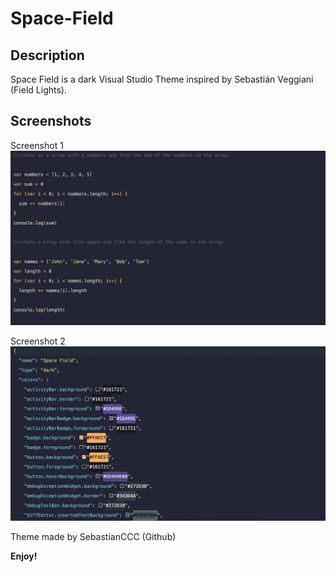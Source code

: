 # Space-Field

## Description

Space Field is a dark Visual Studio Theme inspired by Sebastián Veggiani (Field Lights).

## Screenshots

Screenshot 1
![](https://github.com/SebastianCCC/Space-Field-Theme/blob/main/screenshots/syntax.png)

Screenshot 2
![](https://github.com/SebastianCCC/Space-Field-Theme/blob/main/screenshots/objectsyntax.png)

Theme made by SebastianCCC (Github)

**Enjoy!**

